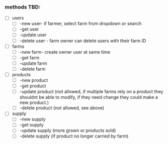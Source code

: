 ### methods TBD:

- [ ] users
    - [ ] -new user- if farmer, select farm from dropdown or search
    - [ ] -get user
    - [ ] -update user
    - [ ] -delete user - farm owner can delete users with their farm ID

- [ ] farms
    - [ ] -new farm- create owner user at same time
    - [ ] -get farm
    - [ ] -update farm
    - [ ] -delete farm

- [ ] products
    - [ ] -new product
    - [ ] -get product
    - [ ] -update product (not allowed, if multiple farms rely on a product they shouldnt be able to modify, if they need change they could make a new product.)
    - [ ] -delete product (not allowed, see above)

- [ ] supply
    - [ ] -new supply
    - [ ] -get supply
    - [ ] -update supply (more grown or products sold)
    - [ ] -delete supply (if product no longer carried by farm)